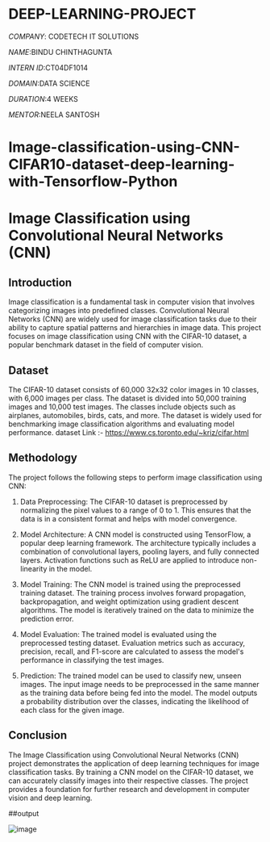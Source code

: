 # DEEP-LEARNING-PROJECT

*COMPANY*: CODETECH IT SOLUTIONS

*NAME*:BINDU CHINTHAGUNTA

*INTERN ID*:CT04DF1014

*DOMAIN*:DATA SCIENCE

*DURATION*:4 WEEKS

*MENTOR*:NEELA SANTOSH

# Image-classification-using-CNN-CIFAR10-dataset-deep-learning-with-Tensorflow-Python
# Image Classification using Convolutional Neural Networks (CNN)

## Introduction

Image classification is a fundamental task in computer vision that involves categorizing images into predefined classes. Convolutional Neural Networks (CNN) are widely used for image classification tasks due to their ability to capture spatial patterns and hierarchies in image data. This project focuses on image classification using CNN with the CIFAR-10 dataset, a popular benchmark dataset in the field of computer vision.

## Dataset

The CIFAR-10 dataset consists of 60,000 32x32 color images in 10 classes, with 6,000 images per class. The dataset is divided into 50,000 training images and 10,000 test images. The classes include objects such as airplanes, automobiles, birds, cats, and more. The dataset is widely used for benchmarking image classification algorithms and evaluating model performance.
dataset Link :- https://www.cs.toronto.edu/~kriz/cifar.html

## Methodology

The project follows the following steps to perform image classification using CNN:

1. Data Preprocessing: The CIFAR-10 dataset is preprocessed by normalizing the pixel values to a range of 0 to 1. This ensures that the data is in a consistent format and helps with model convergence.

2. Model Architecture: A CNN model is constructed using TensorFlow, a popular deep learning framework. The architecture typically includes a combination of convolutional layers, pooling layers, and fully connected layers. Activation functions such as ReLU are applied to introduce non-linearity in the model.

3. Model Training: The CNN model is trained using the preprocessed training dataset. The training process involves forward propagation, backpropagation, and weight optimization using gradient descent algorithms. The model is iteratively trained on the data to minimize the prediction error.

4. Model Evaluation: The trained model is evaluated using the preprocessed testing dataset. Evaluation metrics such as accuracy, precision, recall, and F1-score are calculated to assess the model's performance in classifying the test images.

5. Prediction: The trained model can be used to classify new, unseen images. The input image needs to be preprocessed in the same manner as the training data before being fed into the model. The model outputs a probability distribution over the classes, indicating the likelihood of each class for the given image.


## Conclusion

The Image Classification using Convolutional Neural Networks (CNN) project demonstrates the application of deep learning techniques for image classification tasks. By training a CNN model on the CIFAR-10 dataset, we can accurately classify images into their respective classes. The project provides a foundation for further research and development in computer vision and deep learning.

##output

![image](https://github.com/user-attachments/assets/f3fc8b73-8efc-4344-81f1-b315c30b4ec3)

